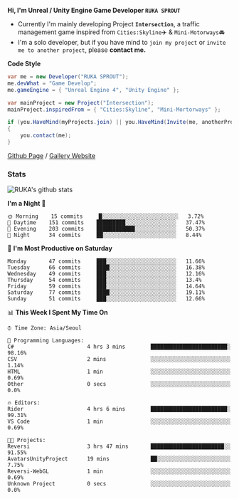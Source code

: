 **Hi, I'm Unreal / Unity Engine Game Developer `RUKA SPROUT`**

- Currently I'm mainly developing Project **`Intersection`**, a traffic management game inspired from `Cities:Skyline`✈️ & `Mini-Motorways`🚘
- I'm a solo developer, but if you have mind to `join my project` or `invite me to another project`, please **contact me.**

**Code Style**

```csharp
var me = new Developer("RUKA SPROUT");
me.devWhat = "Game Develop";
me.gameEngine = { "Unreal Engine 4", "Unity Engine" };
```

```csharp
var mainProject = new Project("Intersection");
mainProject.inspiredFrom = { "Cities:Skyline", "Mini-Mortorways" };

if (you.HaveMind(myProjects.join) || you.HaveMind(Invite(me, anotherProject)))
{
    you.contact(me);
}
```

[Github Page](https://lutca1320.github.io/) / [Gallery Website](https://rukasp.xyz/)

### Stats

![RUKA's github stats](https://github-readme-stats.vercel.app/api?username=lutca1320&theme=dracula&show_icons=true&include_all_commits=true&count_private=true&hide=contribs,prs)

<!--START_SECTION:waka-->
**I'm a Night 🦉** 

```text
🌞 Morning    15 commits     █░░░░░░░░░░░░░░░░░░░░░░░░   3.72% 
🌆 Daytime    151 commits    █████████░░░░░░░░░░░░░░░░   37.47% 
🌃 Evening    203 commits    ████████████░░░░░░░░░░░░░   50.37% 
🌙 Night      34 commits     ██░░░░░░░░░░░░░░░░░░░░░░░   8.44%

```
📅 **I'm Most Productive on Saturday** 

```text
Monday       47 commits     ███░░░░░░░░░░░░░░░░░░░░░░   11.66% 
Tuesday      66 commits     ████░░░░░░░░░░░░░░░░░░░░░   16.38% 
Wednesday    49 commits     ███░░░░░░░░░░░░░░░░░░░░░░   12.16% 
Thursday     54 commits     ███░░░░░░░░░░░░░░░░░░░░░░   13.4% 
Friday       59 commits     ███░░░░░░░░░░░░░░░░░░░░░░   14.64% 
Saturday     77 commits     ████░░░░░░░░░░░░░░░░░░░░░   19.11% 
Sunday       51 commits     ███░░░░░░░░░░░░░░░░░░░░░░   12.66%

```


📊 **This Week I Spent My Time On** 

```text
⌚︎ Time Zone: Asia/Seoul

💬 Programming Languages: 
C#                       4 hrs 3 mins        ████████████████████████░   98.16% 
CSV                      2 mins              ░░░░░░░░░░░░░░░░░░░░░░░░░   1.14% 
HTML                     1 min               ░░░░░░░░░░░░░░░░░░░░░░░░░   0.69% 
Other                    0 secs              ░░░░░░░░░░░░░░░░░░░░░░░░░   0.0%

🔥 Editors: 
Rider                    4 hrs 6 mins        ████████████████████████░   99.31% 
VS Code                  1 min               ░░░░░░░░░░░░░░░░░░░░░░░░░   0.69%

🐱‍💻 Projects: 
Reversi                  3 hrs 47 mins       ███████████████████████░░   91.55% 
AvatarsUnityProject      19 mins             ██░░░░░░░░░░░░░░░░░░░░░░░   7.75% 
Reversi-WebGL            1 min               ░░░░░░░░░░░░░░░░░░░░░░░░░   0.69% 
Unknown Project          0 secs              ░░░░░░░░░░░░░░░░░░░░░░░░░   0.0%

```


<!--END_SECTION:waka-->
